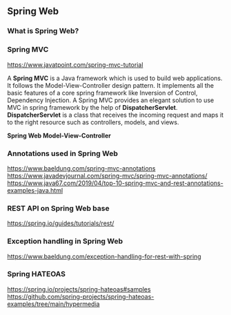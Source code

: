 ## Spring Web

### What is Spring Web?

### Spring MVC
https://www.javatpoint.com/spring-mvc-tutorial

A **Spring MVC** is a Java framework which is used to build web applications. It follows the Model-View-Controller design pattern. 
It implements all the basic features of a core spring framework like Inversion of Control, Dependency Injection.
A Spring MVC provides an elegant solution to use MVC in spring framework by the help of **DispatcherServlet**.<br>
**DispatcherServlet** is a class that receives the incoming request and maps it to the right resource such as controllers, models, and views.

**Spring Web Model-View-Controller**

### Annotations used in Spring Web
https://www.baeldung.com/spring-mvc-annotations
https://www.javadevjournal.com/spring-mvc/spring-mvc-annotations/
https://www.java67.com/2019/04/top-10-spring-mvc-and-rest-annotations-examples-java.html

### REST API on Spring Web base
https://spring.io/guides/tutorials/rest/

### Exception handling in Spring Web
https://www.baeldung.com/exception-handling-for-rest-with-spring

### Spring HATEOAS
https://spring.io/projects/spring-hateoas#samples
https://github.com/spring-projects/spring-hateoas-examples/tree/main/hypermedia


